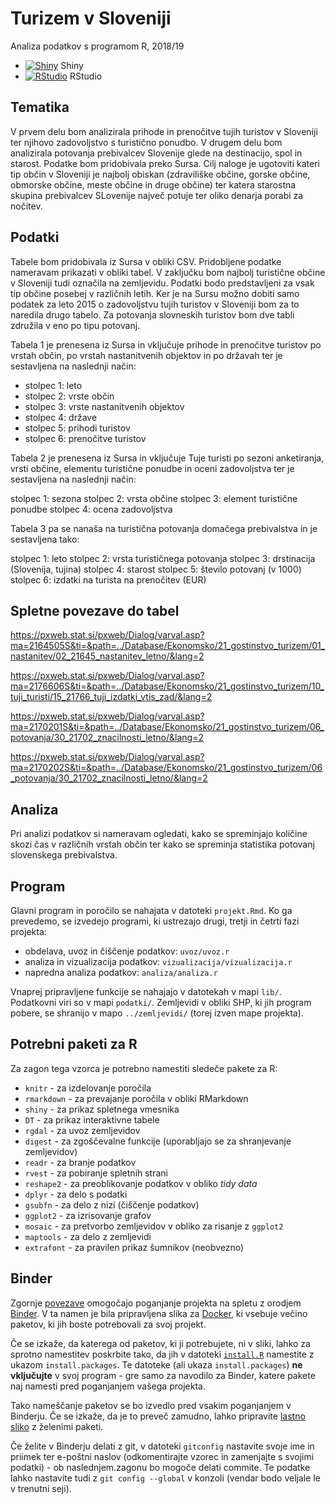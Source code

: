 # Turizem v Sloveniji

Analiza podatkov s programom R, 2018/19

* [![Shiny](http://mybinder.org/badge.svg)](http://beta.mybinder.org/v2/gh/jaanos/APPR-2018-19/master?urlpath=shiny/APPR-2018-19/projekt.Rmd) Shiny
* [![RStudio](http://mybinder.org/badge.svg)](http://beta.mybinder.org/v2/gh/jaanos/APPR-2018-19/master?urlpath=rstudio) RStudio

## Tematika

V prvem delu bom analizirala prihode in prenočitve tujih turistov v Sloveniji ter njihovo zadovoljstvo s turistično ponudbo. V drugem delu bom analizirala potovanja prebivalcev Slovenije glede na destinacijo, spol in starost. Podatke bom pridobivala preko Sursa. 
Cilj naloge je ugotoviti kateri tip občin v Sloveniji je najbolj obiskan (zdraviliške občine, gorske občine, obmorske občine, meste občine in druge občine) ter katera starostna skupina prebivalcev SLovenije največ potuje ter oliko denarja porabi za nočitev.

## Podatki

Tabele bom pridobivala iz Sursa v obliki CSV. Pridobljene podatke nameravam prikazati v obliki tabel. V zaključku bom najbolj turistične občine v Sloveniji tudi označila na zemljevidu. Podatki bodo predstavljeni za vsak tip občine posebej v različnih letih. Ker je na Sursu možno dobiti samo podatek za leto 2015 o zadovoljstvu tujih turistov v Sloveniji bom za to naredila drugo tabelo. Za potovanja slovneskih turistov bom dve tabli združila v eno po tipu potovanj.

Tabela 1 je prenesena iz Sursa in vključuje prihode in prenočitve turistov po vrstah občin, po vrstah nastanitvenih objektov in po državah ter je sestavljena na naslednji način:

- stolpec 1: leto
- stolpec 2: vrste občin
- stolpec 3: vrste nastanitvenih objektov
- stolpec 4: države
- stolpec 5: prihodi turistov
- stolpec 6: prenočitve turistov

Tabela 2 je prenesena iz Sursa in vključuje Tuje turisti po sezoni anketiranja, vrsti občine, elementu turistične ponudbe in oceni zadovoljstva ter je sestavljena na naslednji način:

stolpec 1: sezona
stolpec 2: vrsta občine
stolpec 3: element turistične ponudbe
stolpec 4: ocena zadovoljstva

Tabela 3 pa se nanaša na turistična potovanja domačega prebivalstva in je sestavljena tako:

stolpec 1: leto
stolpec 2: vrsta turističnega potovanja
stolpec 3: drstinacija (Slovenija, tujina)
stolpec 4: starost 
stolpec 5: število potovanj (v 1000)
stolpec 6: izdatki na turista na prenočitev (EUR)

## Spletne povezave do tabel

https://pxweb.stat.si/pxweb/Dialog/varval.asp?ma=2164505S&ti=&path=../Database/Ekonomsko/21_gostinstvo_turizem/01_nastanitev/02_21645_nastanitev_letno/&lang=2

https://pxweb.stat.si/pxweb/Dialog/varval.asp?ma=2176606S&ti=&path=../Database/Ekonomsko/21_gostinstvo_turizem/10_tuji_turisti/15_21766_tuji_izdatki_vtis_zad/&lang=2

https://pxweb.stat.si/pxweb/Dialog/varval.asp?ma=2170201S&ti=&path=../Database/Ekonomsko/21_gostinstvo_turizem/06_potovanja/30_21702_znacilnosti_letno/&lang=2

https://pxweb.stat.si/pxweb/Dialog/varval.asp?ma=2170202S&ti=&path=../Database/Ekonomsko/21_gostinstvo_turizem/06_potovanja/30_21702_znacilnosti_letno/&lang=2


## Analiza

Pri analizi podatkov si nameravam ogledati, kako se spreminjajo količine skozi čas v različnih vrstah občin ter kako se spreminja statistika potovanj slovenskega prebivalstva.

## Program

Glavni program in poročilo se nahajata v datoteki `projekt.Rmd`.
Ko ga prevedemo, se izvedejo programi, ki ustrezajo drugi, tretji in četrti fazi projekta:

* obdelava, uvoz in čiščenje podatkov: `uvoz/uvoz.r`
* analiza in vizualizacija podatkov: `vizualizacija/vizualizacija.r`
* napredna analiza podatkov: `analiza/analiza.r`

Vnaprej pripravljene funkcije se nahajajo v datotekah v mapi `lib/`.
Podatkovni viri so v mapi `podatki/`.
Zemljevidi v obliki SHP, ki jih program pobere,
se shranijo v mapo `../zemljevidi/` (torej izven mape projekta).

## Potrebni paketi za R

Za zagon tega vzorca je potrebno namestiti sledeče pakete za R:

* `knitr` - za izdelovanje poročila
* `rmarkdown` - za prevajanje poročila v obliki RMarkdown
* `shiny` - za prikaz spletnega vmesnika
* `DT` - za prikaz interaktivne tabele
* `rgdal` - za uvoz zemljevidov
* `digest` - za zgoščevalne funkcije (uporabljajo se za shranjevanje zemljevidov)
* `readr` - za branje podatkov
* `rvest` - za pobiranje spletnih strani
* `reshape2` - za preoblikovanje podatkov v obliko *tidy data*
* `dplyr` - za delo s podatki
* `gsubfn` - za delo z nizi (čiščenje podatkov)
* `ggplot2` - za izrisovanje grafov
* `mosaic` - za pretvorbo zemljevidov v obliko za risanje z `ggplot2`
* `maptools` - za delo z zemljevidi
* `extrafont` - za pravilen prikaz šumnikov (neobvezno)

## Binder

Zgornje [povezave](#analiza-podatkov-s-programom-r-201819)
omogočajo poganjanje projekta na spletu z orodjem [Binder](https://mybinder.org/).
V ta namen je bila pripravljena slika za [Docker](https://www.docker.com/),
ki vsebuje večino paketov, ki jih boste potrebovali za svoj projekt.

Če se izkaže, da katerega od paketov, ki ji potrebujete, ni v sliki,
lahko za sprotno namestitev poskrbite tako,
da jih v datoteki [`install.R`](install.R) namestite z ukazom `install.packages`.
Te datoteke (ali ukaza `install.packages`) **ne vključujte** v svoj program -
gre samo za navodilo za Binder, katere pakete naj namesti pred poganjanjem vašega projekta.

Tako nameščanje paketov se bo izvedlo pred vsakim poganjanjem v Binderju.
Če se izkaže, da je to preveč zamudno,
lahko pripravite [lastno sliko](https://github.com/jaanos/APPR-docker) z želenimi paketi.

Če želite v Binderju delati z git,
v datoteki `gitconfig` nastavite svoje ime in priimek ter e-poštni naslov
(odkomentirajte vzorec in zamenjajte s svojimi podatki) -
ob naslednjem.zagonu bo mogoče delati commite.
Te podatke lahko nastavite tudi z `git config --global` v konzoli
(vendar bodo veljale le v trenutni seji).
